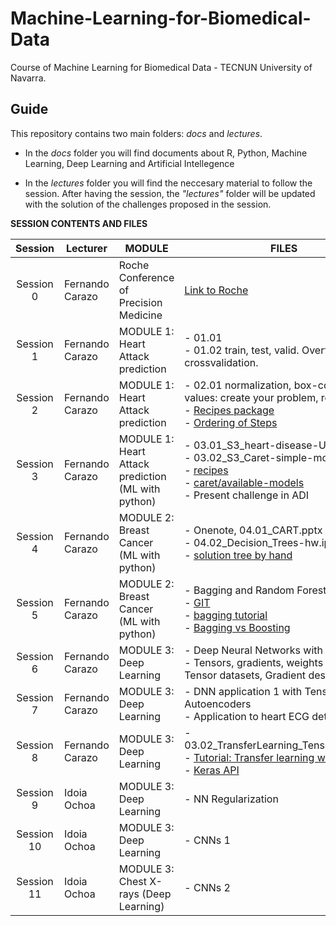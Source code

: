 # Machine-Learning-for-Biomedical-Data

Course of Machine Learning for Biomedical Data - TECNUN University of Navarra.

## Guide

This repository contains two main folders: *docs* and *lectures*.

- In the *docs* folder you will find documents about R, Python, Machine Learning, Deep Learning and Artificial Intellegence

- In the *lectures* folder you will find the neccesary material to follow the session. After having the session,  the *"lectures"* folder will be updated with the solution of the challenges proposed in the session.

**SESSION CONTENTS AND FILES**


| Session    | Lecturer | MODULE    | FILES                                                         |
| :----------------: | --- | -------------|------------------------------------------------------------------------------------------------------------------------------------------------------------------------------------------------------ |
| Session 0 | Fernando Carazo | Roche Conference of Precision Medicine | [Link to Roche](https://www.institutoroche.es/static/jornadas/archivos/programa-fjd-17-virtual.pdf) |
| Session 1  | Fernando Carazo | MODULE 1: Heart Attack prediction | - 01.01 <br> - 01.02 train, test, valid. Overfitting. crossvalidation.|
| Session 2  | Fernando Carazo | MODULE 1: Heart Attack prediction | - 02.01 normalization, box-cox, missing values: create your problem, recipes <br> - [Recipes package](https://recipes.tidymodels.org/reference/index.html) <br> - [Ordering of Steps](https://recipes.tidymodels.org/articles/Ordering.html)|
| Session 3  | Fernando Carazo | MODULE 1: Heart Attack prediction (ML with python)| - 03.01_S3_heart-disease-UCI-hw.Rmd<br> - 03.02_S3_Caret-simple-model_COX2 <br> - [recipes](https://recipes.tidymodels.org/reference/index.html)<br>- [caret/available-models](http://topepo.github.io/caret/available-models.html)   <br> - Present challenge in ADI               |
| Session 4  | Fernando Carazo | MODULE 2: Breast Cancer (ML with python) | - Onenote, 04.01_CART.pptx <br> - 04.02_Decision_Trees-hw.ipynb <br> - [solution tree by hand](https://www.cienciadedatos.net/documentos/33_arboles_de_prediccion_bagging_random_forest_boosting#Creaci%C3%B3n_paso_a_paso_de_un_%C3%A1rbol_CART)|
| Session 5  | Fernando Carazo | MODULE 2: Breast Cancer (ML with python) | - Bagging and Random Forest <br>- [GIT](http://git-scm.com/) <br>- [bagging tutorial](https://bradleyboehmke.github.io/HOML/bagging.html) <br> - [Bagging vs Boosting](https://towardsdatascience.com/ensemble-learning-bagging-boosting-3098079e5422)|
| Session 6  | Fernando Carazo | MODULE 3: Deep Learning | - Deep Neural Networks with PyTorch. <br>- Tensors, gradients, weights and biases, Tensor datasets, Gradient descent, SGD|
| Session 7  | Fernando Carazo | MODULE 3: Deep Learning | - DNN application 1 with Tensorflow. Autoencoders <br>- Application to heart ECG detection|
| Session 8  | Fernando Carazo | MODULE 3: Deep Learning | - 03.02_TransferLearning_Tensorflow.ipynb <br>- [Tutorial: Transfer learning with CNNs](https://machinelearningmastery.com/how-to-use-transfer-learning-when-developing-convolutional-neural-network-models/) <br> - [Keras API](https://keras.io/api/applications/)|
| Session 9  | Idoia Ochoa | MODULE 3: Deep Learning | - NN Regularization |
| Session 10 | Idoia Ochoa | MODULE 3: Deep Learning | - CNNs 1 |
| Session 11 | Idoia Ochoa | MODULE 3: Chest X-rays (Deep Learning) | - CNNs 2 |
